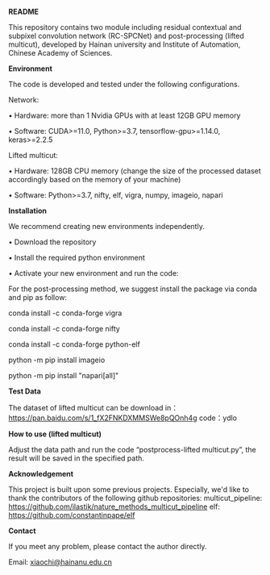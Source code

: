 **README**

This repository contains two module including residual contextual and subpixel convolution network (RC-SPCNet) and post-processing (lifted multicut), developed by Hainan university and Institute of Automation, Chinese Academy of Sciences.

**Environment**

The code is developed and tested under the following configurations.

Network:

•	Hardware: more than 1 Nvidia GPUs with at least 12GB GPU memory

•	Software: CUDA>=11.0, Python>=3.7, tensorflow-gpu>=1.14.0, keras>=2.2.5

Lifted multicut:

•	Hardware: 128GB CPU memory (change the size of the processed dataset accordingly based on the memory of your machine)

•	Software: Python>=3.7, nifty, elf, vigra, numpy, imageio, napari

**Installation**

We recommend creating new environments independently.

•	Download the repository

•	Install the required python environment

•	Activate your new environment and run the code:

For the post-processing method, we suggest install the package via conda and pip as follow:

conda install -c conda-forge vigra

conda install -c conda-forge nifty   

conda install -c conda-forge python-elf 

python -m pip install imageio

python -m pip install "napari[all]"


**Test Data**

The dataset of lifted multicut can be download in：
https://pan.baidu.com/s/1_fX2FNKDXMMSWe8pQOnh4g
code：ydlo

**How to use (lifted multicut)**

Adjust the data path and run the code “postprocess-lifted multicut.py”, the result will be saved in the specified path. 

**Acknowledgement**

This project is built upon some previous projects. Especially, we'd like to thank the contributors of the following github repositories:
multicut_pipeline: https://github.com/ilastik/nature_methods_multicut_pipeline
elf: https://github.com/constantinpape/elf

**Contact**

If you meet any problem, please contact the author directly.

Email: xiaochi@hainanu.edu.cn
